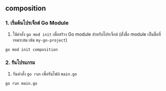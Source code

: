 ## composition

### 1. เริ่มต้นโปรเจ็กต์ Go Module
1. ใช้คำสั่ง `go mod init` เพื่อสร้าง Go module สำหรับโปรเจ็กต์ (ตั้งชื่อ module เป็นชื่อที่เหมาะสม เช่น `my-go-project`)
```bash
go mod init composition
```

### 2. รันโปรแกรม
1. รันคำสั่ง `go run` เพื่อรันไฟล์ `main.go`
```bash
go run main.go
```